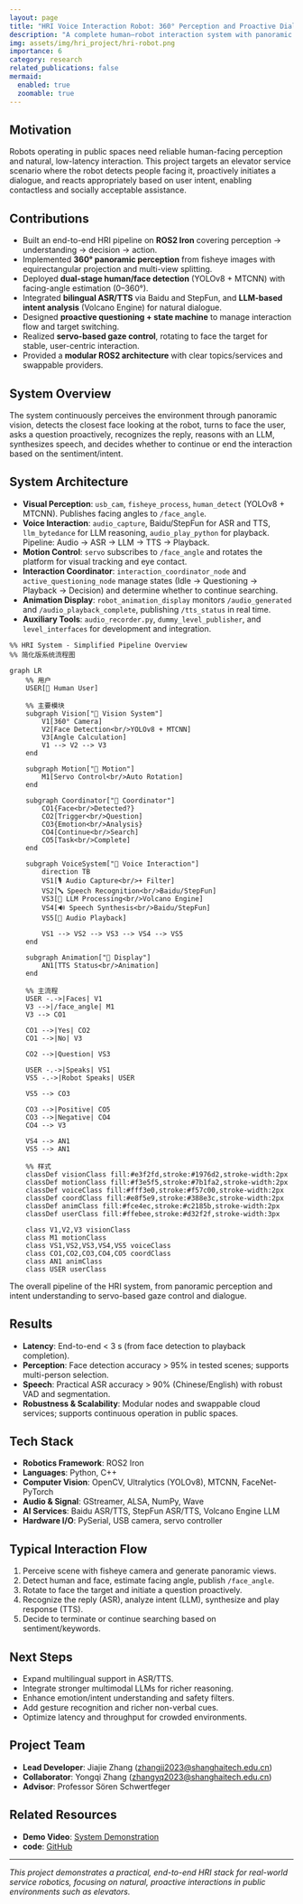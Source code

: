 ```yaml
---
layout: page
title: "HRI Voice Interaction Robot: 360° Perception and Proactive Dialogue on ROS2"
description: "A complete human–robot interaction system with panoramic vision, bilingual speech, LLM reasoning, and servo tracking for elevator service scenarios"
img: assets/img/hri_project/hri-robot.png
importance: 6
category: research
related_publications: false
mermaid:
  enabled: true
  zoomable: true
---
```


## Motivation

Robots operating in public spaces need reliable human-facing perception and natural, low-latency interaction. This project targets an elevator service scenario where the robot detects people facing it, proactively initiates a dialogue, and reacts appropriately based on user intent, enabling contactless and socially acceptable assistance.

## Contributions

- Built an end-to-end HRI pipeline on **ROS2 Iron** covering perception → understanding → decision → action.
- Implemented **360° panoramic perception** from fisheye images with equirectangular projection and multi-view splitting.
- Deployed **dual-stage human/face detection** (YOLOv8 + MTCNN) with facing-angle estimation (0–360°).
- Integrated **bilingual ASR/TTS** via Baidu and StepFun, and **LLM-based intent analysis** (Volcano Engine) for natural dialogue.
- Designed **proactive questioning + state machine** to manage interaction flow and target switching.
- Realized **servo-based gaze control**, rotating to face the target for stable, user-centric interaction.
- Provided a **modular ROS2 architecture** with clear topics/services and swappable providers.

## System Overview

The system continuously perceives the environment through panoramic vision, detects the closest face looking at the robot, turns to face the user, asks a question proactively, recognizes the reply, reasons with an LLM, synthesizes speech, and decides whether to continue or end the interaction based on the sentiment/intent.

## System Architecture

- **Visual Perception**: `usb_cam`, `fisheye_process`, `human_detect` (YOLOv8 + MTCNN). Publishes facing angles to `/face_angle`.
- **Voice Interaction**: `audio_capture`, Baidu/StepFun for ASR and TTS, `llm_bytedance` for LLM reasoning, `audio_play_python` for playback. Pipeline: Audio → ASR → LLM → TTS → Playback.
- **Motion Control**: `servo` subscribes to `/face_angle` and rotates the platform for visual tracking and eye contact.
- **Interaction Coordinator**: `interaction_coordinator_node` and `active_questioning_node` manage states (Idle → Questioning → Playback → Decision) and determine whether to continue searching.
- **Animation Display**: `robot_animation_display` monitors `/audio_generated` and `/audio_playback_complete`, publishing `/tts_status` in real time.
- **Auxiliary Tools**: `audio_recorder.py`, `dummy_level_publisher`, and `level_interfaces` for development and integration.

```mermaid
%% HRI System - Simplified Pipeline Overview
%% 简化版系统流程图

graph LR
    %% 用户
    USER[👤 Human User]

    %% 主要模块
    subgraph Vision["🎥 Vision System"]
        V1[360° Camera]
        V2[Face Detection<br/>YOLOv8 + MTCNN]
        V3[Angle Calculation]
        V1 --> V2 --> V3
    end

    subgraph Motion["🎯 Motion"]
        M1[Servo Control<br/>Auto Rotation]
    end

    subgraph Coordinator["🧠 Coordinator"]
        CO1{Face<br/>Detected?}
        CO2[Trigger<br/>Question]
        CO3{Emotion<br/>Analysis}
        CO4[Continue<br/>Search]
        CO5[Task<br/>Complete]
    end

    subgraph VoiceSystem["🎤 Voice Interaction"]
        direction TB
        VS1[🎙️ Audio Capture<br/>+ Filter]
        VS2[🔤 Speech Recognition<br/>Baidu/StepFun]
        VS3[🧠 LLM Processing<br/>Volcano Engine]
        VS4[🔊 Speech Synthesis<br/>Baidu/StepFun]
        VS5[📢 Audio Playback]

        VS1 --> VS2 --> VS3 --> VS4 --> VS5
    end

    subgraph Animation["🎨 Display"]
        AN1[TTS Status<br/>Animation]
    end

    %% 主流程
    USER -.->|Faces| V1
    V3 -->|/face_angle| M1
    V3 --> CO1

    CO1 -->|Yes| CO2
    CO1 -->|No| V3

    CO2 -->|Question| VS3

    USER -.->|Speaks| VS1
    VS5 -.->|Robot Speaks| USER

    VS5 --> CO3

    CO3 -->|Positive| CO5
    CO3 -->|Negative| CO4
    CO4 --> V3

    VS4 --> AN1
    VS5 --> AN1

    %% 样式
    classDef visionClass fill:#e3f2fd,stroke:#1976d2,stroke-width:2px
    classDef motionClass fill:#f3e5f5,stroke:#7b1fa2,stroke-width:2px
    classDef voiceClass fill:#fff3e0,stroke:#f57c00,stroke-width:2px
    classDef coordClass fill:#e8f5e9,stroke:#388e3c,stroke-width:2px
    classDef animClass fill:#fce4ec,stroke:#c2185b,stroke-width:2px
    classDef userClass fill:#ffebee,stroke:#d32f2f,stroke-width:3px

    class V1,V2,V3 visionClass
    class M1 motionClass
    class VS1,VS2,VS3,VS4,VS5 voiceClass
    class CO1,CO2,CO3,CO4,CO5 coordClass
    class AN1 animClass
    class USER userClass
```

<div class="caption">
    The overall pipeline of the HRI system, from panoramic perception and intent understanding to servo-based gaze control and dialogue. 
</div>

## Results

- **Latency**: End-to-end < 3 s (from face detection to playback completion).
- **Perception**: Face detection accuracy > 95% in tested scenes; supports multi-person selection.
- **Speech**: Practical ASR accuracy > 90% (Chinese/English) with robust VAD and segmentation.
- **Robustness & Scalability**: Modular nodes and swappable cloud services; supports continuous operation in public spaces.

## Tech Stack

- **Robotics Framework**: ROS2 Iron
- **Languages**: Python, C++
- **Computer Vision**: OpenCV, Ultralytics (YOLOv8), MTCNN, FaceNet-PyTorch
- **Audio & Signal**: GStreamer, ALSA, NumPy, Wave
- **AI Services**: Baidu ASR/TTS, StepFun ASR/TTS, Volcano Engine LLM
- **Hardware I/O**: PySerial, USB camera, servo controller

## Typical Interaction Flow

1. Perceive scene with fisheye camera and generate panoramic views.
2. Detect human and face, estimate facing angle, publish `/face_angle`.
3. Rotate to face the target and initiate a question proactively.
4. Recognize the reply (ASR), analyze intent (LLM), synthesize and play response (TTS).
5. Decide to terminate or continue searching based on sentiment/keywords.

## Next Steps

- Expand multilingual support in ASR/TTS.
- Integrate stronger multimodal LLMs for richer reasoning.
- Enhance emotion/intent understanding and safety filters.
- Add gesture recognition and richer non-verbal cues.
- Optimize latency and throughput for crowded environments.

## Project Team

- **Lead Developer**: Jiajie Zhang (zhangjj2023@shanghaitech.edu.cn)
- **Collaborator**: Yongqi Zhang (zhangyq2023@shanghaitech.edu.cn)
- **Advisor**: Professor Sören Schwertfeger

## Related Resources

- **Demo Video**: [System Demonstration](/assets/video/hri_demo.MP4)
- **code**: [GitHub](https://github.com/jiajiezhang7/HRI-Campus)

---

_This project demonstrates a practical, end-to-end HRI stack for real-world service robotics, focusing on natural, proactive interactions in public environments such as elevators._
